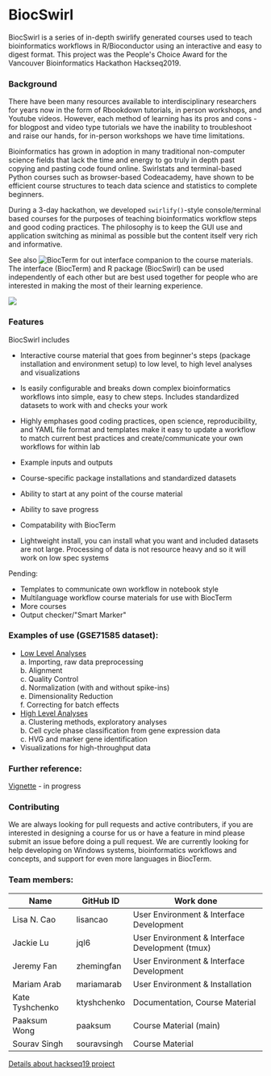 # BiocSwirl

BiocSwirl is a series of in-depth swirlify generated courses used to teach bioinformatics workflows in R/Bioconductor using an interactive and easy to digest format. This project was the People's Choice Award for the Vancouver Bioinformatics Hackathon Hackseq2019. 


### Background 

There have been many resources available to interdisciplinary researchers for years now in the form of Rbookdown tutorials, in person workshops, and Youtube videos. However, each method of learning has its pros and cons - for blogpost and video type tutorials we have the inability to troubleshoot and raise our hands, for in-person workshops we have time limitations. 

Bioinformatics has grown in adoption in many traditional non-computer science fields that lack the time and energy to go truly in depth past copying and pasting code found online. Swirlstats and terminal-based Python courses such as browser-based Codeacademy, have shown to be efficient course structures to teach data science and statistics to complete beginners.  

During a 3-day hackathon, we developed `swirlify()`-style console/terminal based courses for the purposes of teaching bioinformatics workflow steps and good coding practices. The philosophy is to keep the GUI use and application switching as minimal as possible but the content itself very rich and informative. 

See also ![BiocTerm](https://github.com/biocswirl-dev-team/BiocTerm) for out interface companion to the course materials. The interface (BiocTerm) and R package (BiocSwirl) can be used independently of each other but are best used together for people who are interested in making the most of their learning experience.

<img src="https://cdn.discordapp.com/attachments/658422882312912928/658471825331978260/unknown.png">

### Features 
BiocSwirl includes 
- Interactive course material that goes from beginner's steps (package installation and environment setup) to low level, to high level analyses and visualizations

- Is easily configurable and breaks down complex bioinformatics workflows into simple, easy to chew steps. Includes standardized datasets to work with and checks your work

- Highly emphases good coding practices, open science, reproducibility, and YAML file format and templates make it easy to update a workflow to match current best practices and create/communicate your own workflows for within lab

- Example inputs and outputs 
- Course-specific package installations and standardized datasets 
- Ability to start at any point of the course material 
- Ability to save progress
- Compatability with BiocTerm 
- Lightweight install, you can install what you want and included datasets are not large. Processing of data is not resource heavy and so it will work on low spec systems  

Pending:
- Templates to communicate own workflow in notebook style 
- Multilanguage workflow course materials for use with BiocTerm 
- More courses 
- Output checker/"Smart Marker"

### Examples of use (GSE71585 dataset):
- [Low Level Analyses](biocswirl_package/courses/scrna_seq/lessons/low_level/low_level.yaml)   
a. Importing, raw data preprocessing   
b. Alignment  
c. Quality Control   
d. Normalization (with and without spike-ins)  
e. Dimensionality Reduction  
f. Correcting for batch effects  
- [High Level Analyses](biocswirl_package/courses/scrna_seq/lessons/high_level/high_level.yaml)  
a. Clustering methods, exploratory analyses    
b. Cell cycle phase classification from gene expression data  
c. HVG and marker gene identification  
- Visualizations for high-throughput data

### Further reference:
[Vignette](vignettes/package_intro.Rmd) - in progress

### Contributing

We are always looking for pull requests and active contributers, if you are interested in designing a course for us or have a feature in mind please submit an issue before doing a pull request. We are currently looking for help developing on Windows systems, bioinformatics workflows and concepts, and support for even more languages in BiocTerm. 

### Team members:

| Name | GitHub ID | Work done |
| ---- | --------- | --------- |
| Lisa N. Cao | lisancao | User Environment & Interface Development |
| Jackie Lu | jql6 | User Environment & Interface Development (tmux) |
| Jeremy Fan | zhemingfan | User Environment & Interface Development |
| Mariam Arab | mariamarab | User Environment & Installation |
| Kate Tyshchenko | ktyshchenko | Documentation, Course Material |
| Paaksum Wong | paaksum | Course Material (main) |
| Sourav Singh | souravsingh | Course Material |   

[Details about hackseq19 project](github.com/lisancao/biocswirl/biocswirl_dev/hackseq_plan)
